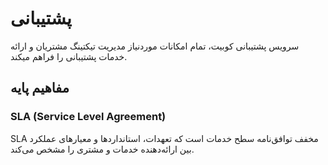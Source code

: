 # پشتیبانی

سرویس پشتیبانی کوبیت، تمام امکانات موردنیاز مدیریت تیکتینگ مشتریان و ارائه خدمات پشتیبانی را فراهم میکند.

## مفاهیم پایه

### SLA (Service Level Agreement)

SLA مخفف توافق‌نامه سطح خدمات است که تعهدات، استانداردها و معیارهای عملکرد بین ارائه‌دهنده خدمات و مشتری را مشخص می‌کند.
